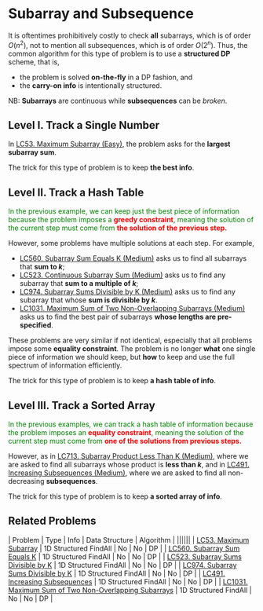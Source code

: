 # Subarray and Subsequence
It is oftentimes prohibitively costly to check **all** subarrays, which is of order $O(n^2)$, not to mention all subsequences, which is of order $O(2^n)$. Thus, the common algorithm for this type of problem is to use a **structured DP** scheme, that is, 

- the problem is solved **on-the-fly** in a DP fashion, and
- the **carry-on info** is intentionally structured.

NB: **Subarrays** are continuous while **subsequences** can be *broken*.

## Level I. Track a Single Number
In <a href="https://leetcode-cn.com/problems/maximum-subarray/" target="_blank">LC53. Maximum Subarray (Easy)</a>, the problem asks for the **largest subarray sum**.

The trick for this type of problem is to keep **the best info**.

## Level II. Track a Hash Table
<span style="color:green">In the previous example, we can keep just the best piece of information because the problem imposes a </span><span style="color:red">**greedy constraint**</span><span style="color:green">, meaning the solution of the current step must come from </span><span style="color:red">**the solution of the previous step.**</span><span style="color:green">
</span>

However, some problems have multiple solutions at each step. For example,
- <a href="https://leetcode-cn.com/problems/subarray-sum-equals-k/" target="_blank">LC560. Subarray Sum Equals K (Medium)</a> asks us to find all subarrays that **sum to $k$**;
- <a href="https://leetcode-cn.com/problems/continuous-subarray-sum/" target="_blank">LC523. Continuous Subarray Sum (Medium)</a> asks us to find any subarray that **sum to a multiple of $k$**;
- <a href="https://leetcode-cn.com/problems/subarray-sums-divisible-by-k/" target="_blank">LC974. Subarray Sums Divisible by K (Medium)</a> asks us to find any subarray that whose **sum is divisible by $k$**.
- <a href="https://leetcode-cn.com/problems/maximum-sum-of-two-non-overlapping-subarrays/" target="_blank">LC1031. Maximum Sum of Two Non-Overlapping Subarrays (Medium)</a> asks us to find the best pair of subarrays **whose lengths are pre-specified**.

These problems are very similar if not identical, especially that all problems impose some **equality constraint**. The problem is no longer **what** one single piece of information we should keep, but **how** to keep and use the full spectrum of information efficiently.

The trick for this type of problem is to keep **a hash table of info**.

## Level III. Track a Sorted Array
<span style="color:green">In the previous examples, we can track a hash table of information because the problem imposes an </span><span style="color:red">**equality constraint**</span><span style="color:green">, meaning the solution of the current step must come from </span><span style="color:red">**one of the solutions from previous steps.**</span><span style="color:green">
</span>

However, as in <a href="https://leetcode-cn.com/problems/subarray-product-less-than-k/" target="_blank">LC713. Subarray Product Less Than K (Medium)</a>, where we are asked to find all subarrays whose product is **less than $k$**, and in <a href="https://leetcode-cn.com/problems/increasing-subsequences/" target="_blank">LC491. Increasing Subsequences (Medium)</a>, where we are asked to find all non-decreasing **subsequences**.

The trick for this type of problem is to keep **a sorted array of info**.

## Related Problems

| Problem | Type | Info | Data Structure | Algorithm |
||||||
| [LC53. Maximum Subarray](../../_LeetCodeSol/LC53) | 1D Structured FindAll | No | No | DP |
| [LC560. Subarray Sum Equals K](../../_LeetCodeSol/LC560) | 1D Structured FindAll | No | No | DP |
| [LC523. Subarray Sums Divisible by K](../../_LeetCodeSol/LC523) | 1D Structured FindAll | No | No | DP |
| [LC974. Subarray Sums Divisible by K](../../_LeetCodeSol/LC974) | 1D Structured FindAll | No | No | DP |
| [LC491. Increasing Subsequences](../../_LeetCodeSol/LC491) | 1D Structured FindAll | No | No | DP |
| [LC1031. Maximum Sum of Two Non-Overlapping Subarrays](../../_LeetCodeSol/LC1031) | 1D Structured FindAll | No | No | DP |

